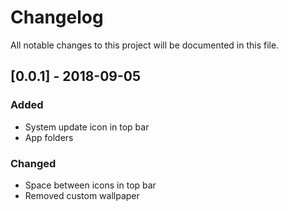 # Changelog
All notable changes to this project will be documented in this file.

## [0.0.1] - 2018-09-05
### Added
- System update icon in top bar
- App folders 

### Changed
- Space between icons in top bar
- Removed custom wallpaper

